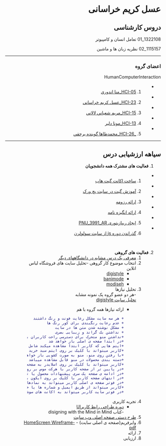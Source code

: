 <div dir="rtl">        

# عسل کریم خراسانی 


## دروس کارشناسی
1322108_01 تعامل انسان و كامپيوتر 

1115157_02 نظریه زبان ها و ماشین 

------------------------

### اعضای گروه 

 HumanComputerInteraction
   -   1.  [ HCI-05_منا اندوري](https://github.com/AliRazavi-edu/PNU_3991/tree/master/_BSc/HumanComputerInteraction/1322108_01/05_%D9%85%D9%86%D8%A7%20%D8%A7%D9%86%D8%AF%D9%88%D8%B1%D9%8A)
   -   2. [ HCI-23_عسل كريم خراساني](https://github.com/AliRazavi-edu/PNU_3991/tree/master/_BSc/HumanComputerInteraction/1322108_01/23_%D8%B9%D8%B3%D9%84%20%D9%83%D8%B1%D9%8A%D9%85%20%D8%AE%D8%B1%D8%A7%D8%B3%D8%A7%D9%86%D9%8A)
   -   3.  [ HCI-15_مريم شعباني لالاني](https://github.com/AliRazavi-edu/PNU_3991/tree/master/_BSc/HumanComputerInteraction/1322108_01/15_%D9%85%D8%B1%D9%8A%D9%85%20%D8%B4%D8%B9%D8%A8%D8%A7%D9%86%D9%8A%20%D9%84%D8%A7%D9%84%D8%A7%D9%86%D9%8A)
  -    4. [ HCI-13_مونا دلير](https://github.com/AliRazavi-edu/PNU_3991/tree/master/_BSc/HumanComputerInteraction/1322108_01/13_%D9%85%D9%88%D9%86%D8%A7%20%D8%AF%D9%84%D9%8A%D8%B1)
  -    5. [_HCI-26_محمدطاها گوينده برحقي](https://github.com/AliRazavi-edu/PNU_3991/tree/master/_BSc/HumanComputerInteraction/1322108_01/26_%D9%85%D8%AD%D9%85%D8%AF%D8%B7%D8%A7%D9%87%D8%A7%20%DA%AF%D9%88%D9%8A%D9%86%D8%AF%D9%87%20%D8%A8%D8%B1%D8%AD%D9%82%D9%8A)


----------

##  سیاهه ارزشیابی درس

1. **فعالیت های مشترک همه دانشجویان**
  -  1. [ساخت اکانت گیت هاب](https://github.com/Asalkarimkhorasani)
  -  2. [آموزش گیت در سایت پچ ورک](https://github.com/Asalkarimkhorasani/PNU_3991_AR/blob/main/jlord%20patchwork/Screenshot%20(249)_LI.jpg)
  -  3. [ارائه رزومه](https://asalkarimkhorasani.github.io/asalkh/)
  -  4. [ارائه انگیزه نامه](https://asalkarimkhorasani.github.io/sop/)
  -  5. [ایجاد ریپازیتوری PNU_3991_AR]()
  -  6. [گذراندن دوره js از سایت سولولرن](https://github.com/Asalkarimkhorasani/PNU_3991_AR/tree/main/jlord%20patchwork)

<br>

2. **فعالیت های گروهی**
    1. [معرفی یک درس مشابه در دانشگاههای دیگر](https://communications.uoregon.edu/content/wireframes)
    2. انتخاب موضوع کار گروهی
           -تحلیل سایت های فروشگاه لباس انلاین 
          - [digistyle](https://www.digistyle.com/)
          - [banimode](http://banimode.com/)
          - [modiseh](https://www.modiseh.com/)
    3. تحلیل نیازها
           <br>-هر دو عضو گروه یک نمونه مشابه
           <br>[تحلیل سایت digistyle](https://github.com/mona99a/PNU_3991_AR/blob/main/%D8%AA%D8%AD%D9%84%DB%8C%D9%84%20%D8%B3%D8%A7%DB%8C%D8%AA/%D8%AA%D8%AD%D9%84%DB%8C%D9%84%20%D8%B3%D8%A7%DB%8C%D8%AA.pdf)
          - ارائه نیازها همه گروه با هم
          
              ```diff
              + هر سه سایت مشکل رعایت فونت و رنگ داشتند 
              + عدم رعایت رنگبندی برای کور رنگ ها
              + مشکل نوشته شدن متن ها در سایت
              + نداشتن بک گراند و زیبایی بصری
              +نداشتن منو متحرک برای دسترسی راحت کاربران به اجناس مورد نیازشان
              +در ابتدا صفحه ی اصلی باز خواهد شد
              +ایتم هایی که کاربر ابتدا مشاهده میکند شامل سبد خرید ورود به سایت قسمت سرچ و منو
              +کاربر میتواند با کلیک بر روی ایتم سبد خرید سبد خرید خود را مشاهده کند
              +با رفتن روی منو، منو به صورت کشویی باز خواهد شد
              +دسته بندی محصولات در منو قابل مشاهده میباشد
              +کاربر میتواند با کلیک بر روی اسلایدر به صفحه ی مربوط به اسلایدر مراجعه کند
              +در پایین تر از صفحه کاربر با هرکت موس بر روی کالاهای به نمایش درامده میتواند کالاها را به صورت دیگر مشاهده کند
              +در ادامه ی صفحه یک سری پیشنهادات محصول یا تخفیف به کاربر داده میشود
              +در انتهای صفحه کاربر با کلیک بر روی ایکون برند ها میتواند محصولات آن برند را مشاهده کند
              +در فوتر صفحه ی اصلی کاربر میتواند به نمادها و مجوز های سایت دسترسی داشته باشد
              +کاربر میتواند از طریق ایمیل و شماره ها یا خبر نامه با سایت در ارتباط باشد
              +در فوتر سایت کاربر میتواند به اکانت های سوشیال مدیای سایت دسترسی داشته باشد
      4. تجربه کاربری
            <br>
            - [ دوره طراحی رابط کاربرUI](https://toplearn.com/courses/2135/%D8%AF%D9%88%D8%B1%D9%87-%D8%B7%D8%B1%D8%A7%D8%AD%DB%8C-%D8%B1%D8%A7%D8%A8%D8%B7-%DA%A9%D8%A7%D8%B1%D8%A8%D8%B1%DB%8C-(-ui-))
           <br> -کتاب disigning with the Mind in Mind
      5. [طرح دستی صفحه اصلی وب سایت](https://github.com/mona99a/PNU_3991_AR/blob/main/%D8%B7%D8%B1%D8%AD%20%D8%AF%D8%B3%D8%AA%DB%8C/%D8%B7%D8%B1%D8%AD%20%D8%AF%D8%B3%D8%AA%DB%8C%20%D8%A7%D8%B2%20%D8%B5%D9%81%D8%AD%D9%87%20%D8%A7%D8%B5%D9%84%DB%8C%20%DB%8C%DA%A9%20%D8%B3%D8%A7%DB%8C%D8%AA%20%D8%AE%D8%B1%DB%8C%D8%AF%20%D9%84%D8%A8%D8%A7%D8%B3.pdf)
      6. وایرفریم(صفحه ی اصلی سایت)
                - [HomeScreen Wireframe-pdf]()
      7. ارائه    
      8. ارزیابی


</div>

